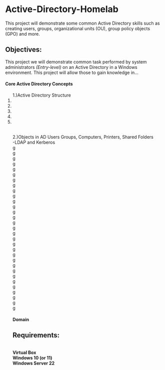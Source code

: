 # Active-Directory-Homelab
This project will demonstrate some common Active Directory skills such as creating users, groups, organizational units (OU), group policy objects (GPO) and more.

<h2>Objectives:</h2>
This project we will demonstrate common task performed by system administrators <i>(Entry-level)</i> on an Active Directory in a Windows environment. This project will allow those to gain knowledge in...
<h4>Core Active Directory Concepts</h4>
  <ol>1.)Active Directory Structure
    <li><a href="#Domain"></a></li>
    <li></li>
    <li></li>
    <li></li>
    <li></li>
  <ol></ol>
  
  </br>2.)Objects in AD 
    Users 
    Groups, 
    Computers, 
    Printers, 
    Shared Folders
  </br>-LDAP and Kerberos
  </br>g
  </br>g
  </br>g
  </br>g
  </br>g
  </br>g
  </br>g
  </br>g
  </br>g
  </br>g
  </br>g
  </br>g
  </br>g
  </br>g
  </br>g
  </br>g
  </br>g
  </br>g
  </br>g
  </br>g
  </br>g
  </br>g
  </br>g
  </br>g
  </br>g
  </br>g
  </br>g
  </br>g
  </br>g
  </br>g
  </br>g
<h4 id="Domain"> Domain</h4>




<h2>Requirements:</h2>
</br><b>Virtual Box</b>
</br><b>Windows 10 (or 11)</b>
</br><b>Windows Server 22</b>


